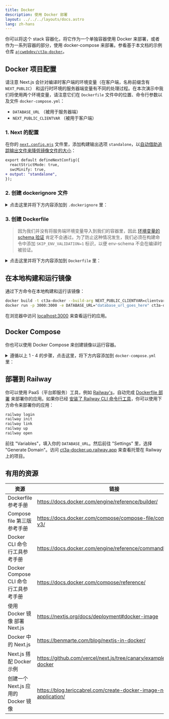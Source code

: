 ```yaml
---
title: Docker
description: 使用 Docker 部署
layout: ../../../layouts/docs.astro
lang: zh-hans
---
```


你可以将这个 stack 容器化，将它作为一个单独容器使用 Docker 来部署，或者作为一系列容器的部分，使用 docker-compose 来部署。参看基于本文档的示例仓库 [`ajcwebdev/ct3a-docker`](https://github.com/ajcwebdev/ct3a-docker)。

## Docker 项目配置

请注意 Next.js 会针对编译时客户端的环境变量（在客户端，名称前缀含有 `NEXT_PUBLIC`） 和运行时环境的服务器端变量有不同的处理过程。在本次演示中我们将使用两个环境变量，请注意它们在 `Dockerfile` 文件中的位置、命令行参数以及文件 `docker-compose.yml`：

- `DATABASE_URL` （被用于服务器端）
- `NEXT_PUBLIC_CLIENTVAR` （被用于客户端）

### 1. Next 的配置

在你的 [`next.config.mjs`](https://github.com/t3-oss/create-t3-app/blob/main/cli/template/base/next.config.mjs) 文件里，添加构建输出选项 `standalone`，以[自动借助追踪输出文件来降低镜像文件的大小](https://nextjs.org/docs/advanced-features/output-file-tracing)：

```diff
export default defineNextConfig({
  reactStrictMode: true,
  swcMinify: true,
+ output: "standalone",
});
```

### 2. 创建 dockerignore 文件

<details>
    <summary>
      点击这里并将下方内容添加到 <code>.dockerignore</code> 里：
    </summary>
<div class="content">

```
.env
Dockerfile
.dockerignore
node_modules
npm-debug.log
README.md
.next
.git
```

</div>

</details>

### 3. 创建 Dockerfile

> 因为我们并没有将服务端环境变量导入到我们的容器里，因此 [环境变量的 schema 验证](/zh-hans/usage/env-variables) 肯定不会通过。为了防止这种情况发生，我们必须在构建命令中添加 `SKIP_ENV_VALIDATION=1` 标识，以便 env-schema 不会在编译时被验证。

<details>
    <summary>
      点击这里并将下方内容添加到 <code>Dockerfile</code> 里：
    </summary>
<div class="content">

```docker
##### DEPENDENCIES

FROM --platform=linux/amd64 node:16-alpine AS deps
RUN apk add --no-cache libc6-compat openssl
WORKDIR /app

# 安装 Prisma 客户端 - 如果不需要 Prisma，移除下一行

COPY prisma ./

# 使用 PNPM 包管理工具安装依赖包

COPY package.json yarn.lock* package-lock.json* pnpm-lock.yaml\* ./

RUN \
 if [ -f yarn.lock ]; then yarn --frozen-lockfile; \
 elif [ -f package-lock.json ]; then npm ci; \
 elif [ -f pnpm-lock.yaml ]; then yarn global add pnpm && pnpm i; \
 else echo "Lockfile not found." && exit 1; \
 fi

##### BUILDER

FROM --platform=linux/amd64 node:16-alpine AS builder
ARG DATABASE_URL
ARG NEXT_PUBLIC_CLIENTVAR
WORKDIR /app
COPY --from=deps /app/node_modules ./node_modules
COPY . .

# ENV NEXT_TELEMETRY_DISABLED 1

RUN \
 if [ -f yarn.lock ]; then SKIP_ENV_VALIDATION=1 yarn build; \
 elif [ -f package-lock.json ]; then SKIP_ENV_VALIDATION=1 npm run build; \
 elif [ -f pnpm-lock.yaml ]; then yarn global add pnpm && SKIP_ENV_VALIDATION=1 pnpm run build; \
 else echo "Lockfile not found." && exit 1; \
 fi

##### RUNNER

FROM --platform=linux/amd64 node:16-alpine AS runner
WORKDIR /app

ENV NODE_ENV production

# ENV NEXT_TELEMETRY_DISABLED 1

RUN addgroup --system --gid 1001 nodejs
RUN adduser --system --uid 1001 nextjs

COPY --from=builder /app/next.config.mjs ./
COPY --from=builder /app/public ./public
COPY --from=builder /app/package.json ./package.json

COPY --from=builder --chown=nextjs:nodejs /app/.next/standalone ./
COPY --from=builder --chown=nextjs:nodejs /app/.next/static ./.next/static

USER nextjs
EXPOSE 3000
ENV PORT 3000

CMD ["node", "server.js"]

```

> **_注意_**
>
> - _在迁移到 Node 18 后，可能就没有必要再使用 `--platform=linux/amd64` 了。_
> - _参看 [`node:alpine`](https://github.com/nodejs/docker-node/tree/b4117f9333da4138b03a546ec926ef50a31506c3#nodealpine) 来了解为什么使用 `libc6-compat`_
> - _Next.js 会收集 [关于使用情况的匿名观测数据](https://nextjs.org/telemetry)。取消注释第一个 `ENV NEXT_TELEMETRY_DISABLED 1`，以在构建过程中关闭该观测功能。取消注释第二个 `ENV NEXT_TELEMETRY_DISABLED 1` 以关闭在运行时的观测功能。_

</div>
</details>

## 在本地构建和运行镜像

通过下方命令在本地构建和运行该镜像：

```bash
docker build -t ct3a-docker --build-arg NEXT_PUBLIC_CLIENTVAR=clientvar .
docker run -p 3000:3000 -e DATABASE_URL="database_url_goes_here" ct3a-docker
```

在浏览器中访问 [localhost:3000](http://localhost:3000/) 来查看运行的应用。

## Docker Compose

你也可以使用 Docker Compose 来创建镜像以运行容器。

<details>
    <summary>
      遵循以上 1 - 4 的步骤，点击这里，将下方内容添加到 <code>docker-compose.yml</code> 里：
    </summary>
<div class="content">

```yaml
version: "3.9"
services:
  app:
    platform: "linux/amd64"
    build:
      context: .
      dockerfile: Dockerfile
      args:
        NEXT_PUBLIC_CLIENTVAR: "clientvar"
    working_dir: /app
    ports:
      - "3000:3000"
    image: t3-app
    environment:
      - DATABASE_URL=database_url_goes_here
```

命令行运行 `docker compose up`：

```bash
docker compose up
```

在浏览器中访问 [localhost:3000](http://localhost:3000/) 来查看运行的应用。

</div>
</details>

## 部署到 Railway

你可以使用 PaaS（平台即服务）工具，例如 [Railway's](https://railway.app)，自动完成 [Dockerfile 部署](https://docs.railway.app/deploy/dockerfiles) 来部署你的应用。如果你已经 [安装了 Railway CLI 命令行工具](https://docs.railway.app/develop/cli#install)，你可以使用下方命令来部署你的应用：

```bash
railway login
railway init
railway link
railway up
railway open
```

前往 "Variables"，填入你的 `DATABASE_URL`。然后前往 "Settings" 里，选择 "Generate Domain"。访问 [ct3a-docker.up.railway.app](https://ct3a-docker.up.railway.app/) 来查看托管在 Railway 上的项目。

## 有用的资源

| 资源                                  | 链接                                                                 |
| ------------------------------------- | -------------------------------------------------------------------- |
| Dockerfile 参考手册                   | https://docs.docker.com/engine/reference/builder/                    |
| Compose file 第三版参考手册           | https://docs.docker.com/compose/compose-file/compose-file-v3/        |
| Docker CLI 命令行工具参考手册         | https://docs.docker.com/engine/reference/commandline/docker/         |
| Docker Compose CLI 命令行工具参考手册 | https://docs.docker.com/compose/reference/                           |
| 使用 Docker 镜像 部署 Next.js         | https://nextjs.org/docs/deployment#docker-image                      |
| Docker 中的 Next.js                   | https://benmarte.com/blog/nextjs-in-docker/                          |
| Next.js 搭配 Docker 示例              | https://github.com/vercel/next.js/tree/canary/examples/with-docker   |
| 创建一个 Next.js 应用的 Docker 镜像   | https://blog.tericcabrel.com/create-docker-image-nextjs-application/ |

